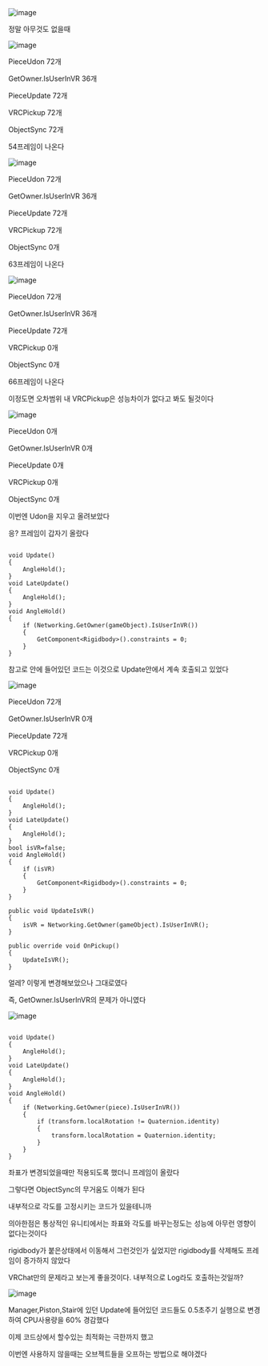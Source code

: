 <img alt="image" src="https://github.com/user-attachments/assets/018351c2-dd52-400c-8548-061a607784d1" />



정말 아무것도 없을때


<img alt="image" src="https://github.com/user-attachments/assets/cff09ec7-16e8-429b-9f73-5eebeb1e39e1" />


PieceUdon 72개

GetOwner.IsUserInVR 36개

PieceUpdate 72개

VRCPickup 72개

ObjectSync 72개

54프레임이 나온다

<img alt="image" src="https://github.com/user-attachments/assets/963cc896-6e0f-4393-bc71-3012ca4e25b8" />


PieceUdon 72개

GetOwner.IsUserInVR 36개

PieceUpdate 72개

VRCPickup 72개

ObjectSync 0개

63프레임이 나온다

<img alt="image" src="https://github.com/user-attachments/assets/95f6c4bf-f191-4257-91ae-d891fee8b36b" />


PieceUdon 72개

GetOwner.IsUserInVR 36개

PieceUpdate 72개

VRCPickup 0개

ObjectSync 0개

66프레임이 나온다


이정도면 오차범위 내
VRCPickup은 성능차이가 없다고 봐도 될것이다

<img alt="image" src="https://github.com/user-attachments/assets/587260e0-1c70-4169-b7c1-7c40f61f5eca" />


PieceUdon 0개

GetOwner.IsUserInVR 0개

PieceUpdate 0개

VRCPickup 0개

ObjectSync 0개

이번엔 Udon을 지우고 올려보았다

응? 프레임이 갑자기 올랐다

```

void Update()
{
    AngleHold();
}
void LateUpdate()
{
    AngleHold();
}
void AngleHold()
{
    if (Networking.GetOwner(gameObject).IsUserInVR())
    {
        GetComponent<Rigidbody>().constraints = 0;
    }
}
```

참고로 안에 들어있던 코드는 이것으로 Update안에서 계속 호출되고 있었다

<img alt="image" src="https://github.com/user-attachments/assets/3a90ebb8-df41-4700-ab7b-bbd5623610af" />


PieceUdon 72개

GetOwner.IsUserInVR 0개

PieceUpdate 72개

VRCPickup 0개

ObjectSync 0개

```

void Update()
{
    AngleHold();
}
void LateUpdate()
{
    AngleHold();
}
bool isVR=false;
void AngleHold()
{
    if (isVR)
    {
        GetComponent<Rigidbody>().constraints = 0;
    }
}

public void UpdateIsVR()
{
    isVR = Networking.GetOwner(gameObject).IsUserInVR();
}

public override void OnPickup()
{
    UpdateIsVR();
}
```

얼레? 이렇게 변경해보았으나 그대로였다

즉, GetOwner.IsUserInVR의 문제가 아니였다


<img alt="image" src="https://github.com/user-attachments/assets/4a3c8300-b528-474c-b93a-e534a362f654" />


```

void Update()
{
    AngleHold();
}
void LateUpdate()
{
    AngleHold();
}
void AngleHold()
{
    if (Networking.GetOwner(piece).IsUserInVR())
    {
        if (transform.localRotation != Quaternion.identity)
        {
            transform.localRotation = Quaternion.identity;
        }
    }
}
```

좌표가 변경되었을때만 적용되도록 했더니 프레임이 올랐다

그렇다면 ObjectSync의 무거움도 이해가 된다

내부적으로 각도를 고정시키는 코드가 있을테니까

의아한점은 통상적인 유니티에서는 좌표와 각도를 바꾸는정도는 성능에 아무런 영향이 없다는것이다

rigidbody가 붙은상태에서 이동해서 그런것인가 싶었지만 rigidbody를 삭제해도 프레임이 증가하지 않았다

VRChat만의 문제라고 보는게 좋을것이다. 내부적으로 Log라도 호출하는것일까?

<img alt="image" src="https://github.com/user-attachments/assets/9bd8f1e2-0b74-4789-bd46-9d4f8e45275f" />


Manager,Piston,Stair에 있던 Update에 들어있던 코드들도 0.5초주기 실행으로 변경하여 CPU사용량을 60% 경감했다

이제 코드상에서 할수있는 최적화는 극한까지 했고 

이번엔 사용하지 않을때는 오브젝트들을 오프하는 방법으로 해야겠다 

